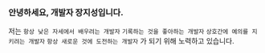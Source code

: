 ### 안녕하세요, 개발자 장지성입니다.
저는
`항상 낮은 자세에서 배우려는 개발자`
`기록하는 것을 좋아하는 개발자`
`상호간에 예의를 지키려는 개발자`
`항상 새로운 것에 도전하는 개발자`
가 되기 위해 노력하고 있습니다.
